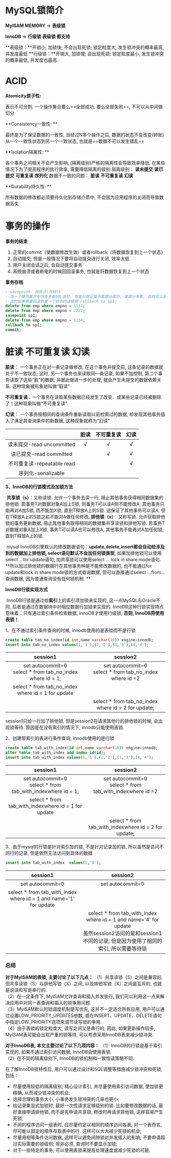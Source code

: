 # MySQL锁简介

**MyISAM MEMORY** => **表级锁**

**InnoDB** => **行级锁 表级锁 都支持**

**表级锁：**开销小, 加锁快; 不会出现死锁; 锁定粒度大, 发生锁冲突的概率最高, 并发度最低
**行级锁：**开销大, 加锁慢; 会出现死锁; 锁定粒度最小, 发生锁冲突的概率最低, 并发度也最高.   



# ACID

**Atomicity原子性:** 

表示不可分割, 一个操作集合要么==全部成功, 要么全部失败==, 不可以从中间做切分

**Consistency一致性: **

最终是为了保证数据的一致性, 当经过N多个操作之后, 数据的状态不会改变(转账)从一个一致性状态到另一个一致状态, 也就是==数据不可以发生错乱==

**Isolation隔离性: **

各个事务之间相关不会产生影响, (隔离级别)严格的隔离性会导致效率降低, 在某些情况下为了提高程序的执行效率, 需要降低隔离的级别
隔离级别：
	**读未提交**
	**读已提交**
	**可重复读**
	**序列化**
数据不一致的问题：
	**脏读**
	**不可重复读**
	**幻读**

**Durability持久性: **

所有数据的修改都必须要持久化到存储介质中, 不会因为应用程序的关闭而导致数据丢失

# 事务的操作

**事务的结束**
  1. 正常的commit（使数据修改生效）或者rollback（将数据恢复到上一个状态）
  2. 自动提交, 但是一般情况下要将自动提交进行关闭, 效率太低
  3. 用户关闭会话之后, 会自动提交事务
  4. 系统崩溃或者断电的时候回回滚事务, 也就是将数据恢复到上一个状态

**事务存档**

```sql
--savepoint  保存点(存档?)
--当一个操作集合中包含多条SQL语句, 但是只想让其中某部分成功, 某部分失败, 此时可以使用保存点
--此时如果需要回滚到某一个状态的话使用 rollback to sp1;
delete from emp where empno = 1111;
delete from emp where empno = 2222;
savepoint sp1;
delete from emp where empno = 1234;
rollback to sp1;
commit;
```

# 脏读 不可重复读 幻读

**脏读**： 一个事务正在对一条记录做修改, 在这个事务并提交前, 这条记录的数据就处于不一致状态; 这时, 另一个事务也来读取同一条记录, 如果不加控制, 第二个事务读取了这些“脏”的数据, 并据此做进一步的处理, 就会产生未提交的数据依赖关系. 这种现象被形象地叫做“脏读” 

**不可重复读**：一个事务在读取某些数据已经发生了改变、或某些记录已经被删除了！这种现象叫做“不可重复读”.  

**幻读**： 一个事务按相同的查询条件重新读取以前检索过的数据, 却发现其他事务插入了满足其查询条件的新数据, 这种现象就称为“幻读” 

|                            | 脏读 | 不可重复读 | 幻读 |
| :------------------------: | :--: | :--------: | :--: |
| 读未提交-read uncommitted  |  √   |     √      |  √   |
|  读已提交-read committed   |      |     √      |  √   |
| 不可重复读-repeatable read |      |            |  √   |
|    序列化-serializable     |      |            |      |

**3、InnoDB的行锁模式及加锁方法**

​		**共享锁（s）**：又称读锁. 允许一个事务去读一行, 阻止其他事务获得相同数据集的排他锁. 若事务T对数据对象A加上S锁, 则事务T可以读A但不能修改A, 其他事务只能再对A加S锁, 而不能加X锁, 直到T释放A上的S锁. 这保证了其他事务可以读A, 但在T释放A上的S锁之前不能对A做任何修改. 
​		**排他锁（x）**：又称写锁. 允许获取排他锁的事务更新数据, 阻止其他事务取得相同的数据集共享读锁和排他写锁. 若事务T对数据对象A加上X锁, 事务T可以读A也可以修改A, 其他事务不能再对A加任何锁, 直到T释放A上的锁. 

​		mysql InnoDB引擎默认的修改数据语句：**update,delete,insert都会自动给涉及到的数据加上排他锁, select语句默认不会加任何锁类型**, 如果加排他锁可以使用select …for update语句, 加共享锁可以使用select … lock in share mode语句. **所以加过排他锁的数据行在其他事务种是不能修改数据的, 也不能通过for update和lock in share mode锁的方式查询数据, 但可以直接通过select …from…查询数据, 因为普通查询没有任何锁机制. ** 

**InnoDB行锁实现方式**

​		InnoDB行锁是通过给**索引**上的索引项加锁来实现的, 这一点MySQL与Oracle不同, 后者是通过在数据块中对相应数据行加锁来实现的. InnoDB这种行锁实现特点意味着：只有通过索引条件检索数据, InnoDB才使用行级锁, **否则, InnoDB将使用表锁！**  

1、在不通过索引条件查询的时候, innodb使用的是表锁而不是行锁

```sql
create table tab_no_index(id int,name varchar(10)) engine=innodb;
insert into tab_no_index values(1,'1'),(2,'2'),(3,'3'),(4,'4');
```

|                           session1                           |                           session2                           |
| :----------------------------------------------------------: | :----------------------------------------------------------: |
| set autocommit=0<br />select * from tab_no_index where id = 1; | set autocommit=0<br />select * from tab_no_index where id =2 |
|      select * from tab_no_index where id = 1 for update      |                                                              |
|                                                              |     select * from tab_no_index where id = 2 for update;      |

session1只给一行加了排他锁, 但是session2在请求其他行的排他锁的时候, 会出现锁等待. 原因是在没有索引的情况下, innodb只能使用表锁. 

2、创建带索引的表进行条件查询, innodb使用的是行锁

```sql
create table tab_with_index(id int,name varchar(10)) engine=innodb;
alter table tab_with_index add index id(id);
insert into tab_with_index values(1,'1'),(2,'2'),(3,'3'),(4,'4');
```

|                           session1                           |                           session2                           |
| :----------------------------------------------------------: | :----------------------------------------------------------: |
| set autocommit=0<br />select * from tab_with_indexwhere id = 1; | set autocommit=0<br />select * from tab_with_indexwhere id =2 |
|     select * from tab_with_indexwhere id = 1 for update      |                                                              |
|                                                              |     select * from tab_with_indexwhere id = 2 for update;     |

3、由于mysql的行锁是针对索引加的锁, 不是针对记录加的锁, 所以虽然是访问不同行的记录, 但是依然无法访问到具体的数据

```sql
insert into tab_with_index  values(1,'4');
```

|                           session1                           |                           session2                           |
| :----------------------------------------------------------: | :----------------------------------------------------------: |
|                       set autocommit=0                       |                       set autocommit=0                       |
| select * from tab_with_index where id = 1 and name='1' for update |                                                              |
|                                                              | select * from tab_with_index where id = 1 and name='4' for update<br />虽然session2访问的是和session1不同的记录, 但是因为使用了相同的索引, 所以需要等待锁 |

### 总结

**对于MyISAM的表锁, 主要讨论了以下几点：** 
（1）共享读锁（S）之间是兼容的, 但共享读锁（S）与排他写锁（X）之间, 以及排他写锁（X）之间是互斥的, 也就是说读和写是串行的.   
（2）在一定条件下, MyISAM允许查询和插入并发执行, 我们可以利用这一点来解决应用中对同一表查询和插入的锁争用问题.  
（3）MyISAM默认的锁调度机制是写优先, 这并不一定适合所有应用, 用户可以通过设置LOW_PRIORITY_UPDATES参数, 或在INSERT、UPDATE、DELETE语句中指定LOW_PRIORITY选项来调节读写锁的争用.  
（4）由于表锁的锁定粒度大, 读写之间又是串行的, 因此, 如果更新操作较多, MyISAM表可能会出现严重的锁等待, 可以考虑采用InnoDB表来减少锁冲突. 

**对于InnoDB表, 本文主要讨论了以下几项内容：** 
（1）InnoDB的行锁是基于索引实现的, 如果不通过索引访问数据, InnoDB会使用表锁.  
（2）在不同的隔离级别下, InnoDB的锁机制和一致性读策略不同. 

在了解InnoDB锁特性后, 用户可以通过设计和SQL调整等措施减少锁冲突和死锁, 包括：

- 尽量使用较低的隔离级别;  精心设计索引, 并尽量使用索引访问数据, 使加锁更精确, 从而减少锁冲突的机会; 
- 选择合理的事务大小, 小事务发生锁冲突的几率也更小; 
- 给记录集显式加锁时, 最好一次性请求足够级别的锁. 比如要修改数据的话, 最好直接申请排他锁, 而不是先申请共享锁, 修改时再请求排他锁, 这样容易产生死锁; 
- 不同的程序访问一组表时, 应尽量约定以相同的顺序访问各表, 对一个表而言, 尽可能以固定的顺序存取表中的行. 这样可以大大减少死锁的机会; 
- 尽量用相等条件访问数据, 这样可以避免间隙锁对并发插入的影响;  不要申请超过实际需要的锁级别; 除非必须, 查询时不要显示加锁; 
- 对于一些特定的事务, 可以使用表锁来提高处理速度或减少死锁的可能. 

